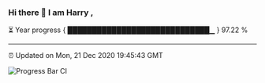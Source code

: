 ### Hi there 👋 I am Harry , 

⏳ Year progress { █████████████████████████████▁ } 97.22 %

---

⏰ Updated on Mon, 21 Dec 2020 19:45:43 GMT

![Progress Bar CI](https://github.com/duykhang68/duykhang68/workflows/Progress%20Bar%20CI/badge.svg)
